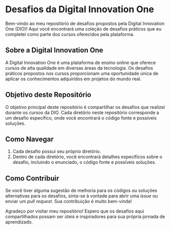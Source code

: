 # Desafios da Digital Innovation One

Bem-vindo ao meu repositório de desafios propostos pela Digital Innovation One (DIO)! Aqui você encontrará uma coleção de desafios práticos que eu completei como parte dos cursos oferecidos pela plataforma.

## Sobre a Digital Innovation One

A Digital Innovation One é uma plataforma de ensino online que oferece cursos de alta qualidade em diversas áreas da tecnologia. Os desafios práticos propostos nos cursos proporcionam uma oportunidade única de aplicar os conhecimentos adquiridos em projetos do mundo real.

## Objetivo deste Repositório

O objetivo principal deste repositório é compartilhar os desafios que realizei durante os cursos da DIO. Cada diretório neste repositório corresponde a um desafio específico, onde você encontrará o código fonte e possíveis soluções.

## Como Navegar

1. Cada desafio possui seu próprio diretório.
2. Dentro de cada diretório, você encontrará detalhes específicos sobre o desafio, incluindo o enunciado, o código fonte e possíveis soluções.

## Como Contribuir

Se você tiver alguma sugestão de melhoria para os códigos ou soluções alternativas para os desafios, sinta-se à vontade para abrir uma *issue* ou enviar um *pull request*. Sua contribuição é muito bem-vinda!

Agradeço por visitar meu repositório! Espero que os desafios aqui compartilhados possam ser úteis e inspiradores para sua própria jornada de aprendizado.

